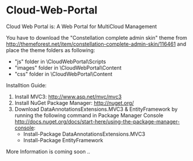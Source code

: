 Cloud-Web-Portal
================

Cloud Web Portal is: A Web Portal for MultiCloud Management


You have to download the "Constellation complete admin skin" theme from
   <http://themeforest.net/item/constellation-complete-admin-skin/116461>
   and place the theme folders as following:
   - "js" folder in \CloudWebPortal\Scripts
   - "images" folder in \CloudWebPortal\Content
   - "css" folder in \CloudWebPortal\Content

   
Installtion Guide:

1. Install MVC3: http://www.asp.net/mvc/mvc3
2. Install NuGet Package Manager: http://nuget.org/
3. Download DataAnnotationsExtensions.MVC3 & EntityFramework by running the following command
in Package Manager Console <http://docs.nuget.org/docs/start-here/using-the-package-manager-console>:
	- Install-Package DataAnnotationsExtensions.MVC3
	- Install-Package EntityFramework

   
More Information is coming soon ..